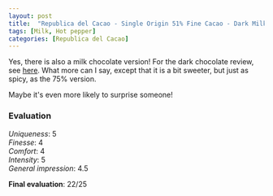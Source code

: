 ```yaml
---
layout: post
title:  "Republica del Cacao - Single Origin 51% Fine Cacao - Dark Milk Chocolate with Hot Peppers"
tags: [Milk, Hot pepper] 
categories: [Republica del Cacao]
---
```


Yes, there is also a milk chocolate version! For the dark chocolate review, see [here](/en/2021/12/29/rdc-75-aji.html). What more can I say, except that it is a bit sweeter, but just as spicy, as the 75% version.

Maybe it's even more likely to surprise someone!

### Evaluation

_Uniqueness_: 5  
_Finesse_: 4  
_Comfort_: 4  
_Intensity_: 5  
_General impression_: 4.5

**Final evaluation**: 22/25